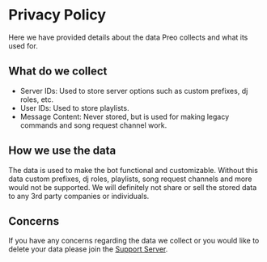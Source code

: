 # Privacy Policy
Here we have provided details about the data Preo collects and what its used for.

## What do we collect
- Server IDs: Used to store server options such as custom prefixes, dj roles, etc.
- User IDs: Used to store playlists.
- Message Content: Never stored, but is used for making legacy commands and song request channel work.

## How we use the data
The data is used to make the bot functional and customizable. Without this data custom prefixes, dj roles, playlists, song request channels and more would not be supported. We will definitely not share or sell the stored data to any 3rd party companies or individuals.

## Concerns
If you have any concerns regarding the data we collect or you would like to delete your data please join the [Support Server](https://discord.gg/vFRrT48RKs).
